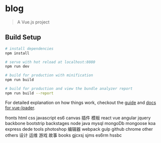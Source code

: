 # blog

> A Vue.js project

## Build Setup

``` bash
# install dependencies
npm install

# serve with hot reload at localhost:8080
npm run dev

# build for production with minification
npm run build

# build for production and view the bundle analyzer report
npm run build --report
```

For detailed explanation on how things work, checkout the [guide](http://vuejs-templates.github.io/webpack/) and [docs for vue-loader](http://vuejs.github.io/vue-loader).

fronts
  html css javascript es6 canvas 插件 模板 react vue angular jquery backbone bootstrip
backstages
  node java mysql mongoDb mongoose koa express dede
tools
  photoshop 编辑器 webpack gulp github chrome other
others
  设计 运维 游戏 故事
books
  gjcxsj sjms es6rm hssbc
